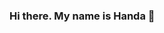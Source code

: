 ### Hi there. My name is Handa 👋

<!--
**Spellingis/Spellingis** is a ✨ _special_ ✨ repository because its `README.md` (this file) appears on your GitHub profile.

Here are some ideas to get you started:

- 🔭 I’m currently working on nothing
- 🌱 I’m currently learning ransomware and infosec
- 👯 I’m looking to collaborate on nothing
- 🤔 I’m looking for help with python and js
- 💬 Ask me about math or science 
- 📫 How to reach me: RP#3699
- 😄 Pronouns: He, Him
- ⚡ Fun fact: im a skid
-->
